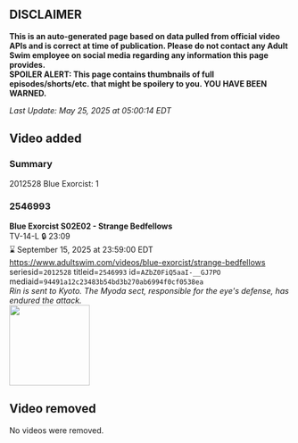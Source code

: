 ## DISCLAIMER
**This is an auto-generated page based on data pulled from official video APIs and is correct at time of publication. Please do not contact any Adult Swim employee on social media regarding any information this page provides.**  
**SPOILER ALERT: This page contains thumbnails of full episodes/shorts/etc. that might be spoilery to you. YOU HAVE BEEN WARNED.**  

_Last Update: May 25, 2025 at 05:00:14 EDT_
## Video added
### Summary
2012528 Blue Exorcist: 1  
### 2546993
**Blue Exorcist S02E02 - Strange Bedfellows**  
TV-14-L 🔒 23:09  
⌛ September 15, 2025 at 23:59:00 EDT  
https://www.adultswim.com/videos/blue-exorcist/strange-bedfellows  
seriesid=`2012528` titleid=`2546993` id=`AZbZ0FiQ5aaI-__GJ7PO` mediaid=`94491a12c23483b54bd3b270ab6994f0cf0538ea`  
_Rin is sent to Kyoto. The Myoda sect, responsible for the eye's defense, has endured the attack._  
<a href="https://media.cdn.adultswim.com/uploads/20250516/thumbnails/2_25516115705-BEX-S02E02.png"><img src="https://media.cdn.adultswim.com/uploads/20250516/thumbnails/2_25516115705-BEX-S02E02.png" height="144px" /></a>
## Video removed
No videos were removed.  
